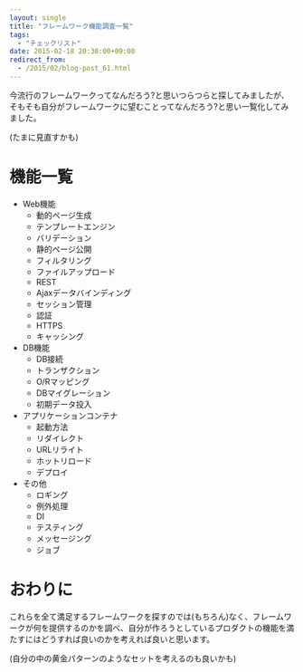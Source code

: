 ```yaml
---
layout: single
title: "フレームワーク機能調査一覧"
tags:
  - "チェックリスト"
date: 2015-02-18 20:30:00+09:00
redirect_from:
  - /2015/02/blog-post_61.html
---
```


今流行のフレームワークってなんだろう?と思いつらつらと探してみましたが、そもそも自分がフレームワークに望むことってなんだろう?と思い一覧化してみました。

(たまに見直すかも)

<!-- more -->

# 機能一覧

- Web機能
	- 動的ページ生成
	- テンプレートエンジン
	- バリデーション
	- 静的ページ公開
	- フィルタリング
	- ファイルアップロード
	- REST
	- Ajaxデータバインディング
	- セッション管理
	- 認証
	- HTTPS
	- キャッシング
- DB機能
	- DB接続
	- トランザクション
	- O/Rマッピング
	- DBマイグレーション
	- 初期データ投入
- アプリケーションコンテナ
	- 起動方法
	- リダイレクト
	- URLリライト
	- ホットリロード
	- デプロイ
- その他
	- ロギング
	- 例外処理
	- DI
	- テスティング
	- メッセージング
	- ジョブ

# おわりに

これらを全て満足するフレームワークを探すのでは(もちろん)なく、フレームワークが何を提供するのかを調べ、自分が作ろうとしているプロダクトの機能を満たすにはどうすれば良いのかを考えれば良いと思います。

(自分の中の黄金パターンのようなセットを考えるのも良いかも)
